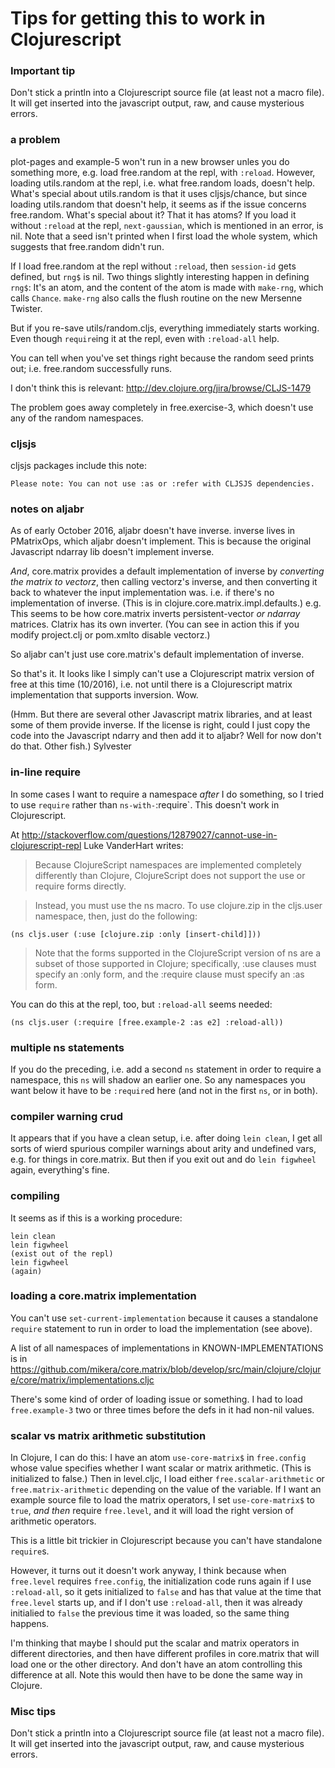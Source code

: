 Tips for getting this to work in Clojurescript
===

### Important tip

Don't stick a println into a Clojurescript source file (at least not
a macro file).  It will get inserted into the javascript output, raw,
and cause mysterious errors.

### a problem

plot-pages and example-5 won't run in a new browser unles you do
something more, e.g.  load free.random at the repl, with `:reload`.
However, loading utils.random at the repl, i.e. what free.random loads,
doesn't help.  What's special about utils.random is that it uses
cljsjs/chance, but since loading utils.random that doesn't help, it
seems as if the issue concerns free.random.  What's special about it?
That it has atoms?  If you load it without `:reload` at the repl,
`next-gaussian`, which is mentioned in an error, is nil.
Note that a seed isn't printed when I first load the whole system,
which suggests that free.random didn't run.

If I load free.random at the repl without `:reload`, then `session-id`
gets defined, but `rng$` is nil.  Two things slightly interesting happen
in defining `rng$`: It's an atom, and the content of the atom is made
with `make-rng`, which calls `Chance`.  `make-rng` also calls the
flush routine on the new Mersenne Twister.

But if you re-save utils/random.cljs, everything immediately starts
working.  Even though `require`ing it at the repl, even with
`:reload-all` help.

You can tell when you've set things right because the random seed
prints out; i.e. free.random successfully runs.

I don't think this is relevant:
http://dev.clojure.org/jira/browse/CLJS-1479

The problem goes away completely in free.exercise-3, which doesn't use
any of the random namespaces.

### cljsjs

cljsjs packages include this note:

    Please note: You can not use :as or :refer with CLJSJS dependencies.

### notes on aljabr

As of early October 2016, aljabr doesn't have inverse.  inverse lives
in PMatrixOps, which aljabr doesn't implement.  This is because the
original Javascript ndarray lib doesn't implement inverse.

*And*, core.matrix provides a default implementation of inverse by
*converting the matrix to vectorz*, then calling vectorz's inverse, and
then converting it back to whatever the input implementation was. i.e.
if there's no implementation of inverse.  (This is in
clojure.core.matrix.impl.defaults.) e.g. This seems to be how
core.matrix inverts persistent-vector *or ndarray* matrices.  Clatrix
has its own inverter.  (You can see in action this if you modify
project.clj or pom.xmlto disable vectorz.)

So aljabr can't just use core.matrix's default implementation of
inverse.

So that's it.  It looks like I simply can't use a Clojurescript matrix
version of free at this time (10/2016), i.e. not until there is a
Clojurescript matrix implementation that supports inversion.  Wow.

(Hmm.  But there are several other Javascript matrix libraries, and at
least some of them provide inverse.  If the license is right, could I
just copy the code into the Javascript ndarry and then add it to
aljabr?  Well for now don't do that.  Other fish.)
Sylvester	


### in-line require

In some cases I want to require a namespace *after* I do something,
so I tried to use `require` rather than `ns-with-`:require`.  This
doesn't work in Clojurescript.

At http://stackoverflow.com/questions/12879027/cannot-use-in-clojurescript-repl
Luke VanderHart writes:

> Because ClojureScript namespaces are implemented completely
differently than Clojure, ClojureScript does not support the use or
require forms directly.

> Instead, you must use the ns macro. To use clojure.zip in the
cljs.user namespace, then, just do the following:

    (ns cljs.user (:use [clojure.zip :only [insert-child]]))

> Note that the forms supported in the ClojureScript version of ns are a
subset of those supported in Clojure; specifically, :use clauses must
specify an :only form, and the :require clause must specify an :as form.

You can do this at the repl, too, but `:reload-all` seems needed:

    (ns cljs.user (:require [free.example-2 :as e2] :reload-all))


### multiple ns statements

If you do the preceding, i.e. add a second `ns` statement in order to
require a namespace, this `ns` will shadow an earlier one.  So any
namespaces you want below it have to be `:require`d here (and not
in the first `ns`, or in both).


### compiler warning crud

It appears that if you have a clean setup, i.e. after doing `lein
clean`, I get all sorts of wierd spurious compiler warnings about
arity and undefined vars, e.g. for things in core.matrix.  But then if
you exit out and do `lein figwheel` again, everything's fine.


### compiling

It seems as if this is a working procedure:

	lein clean
	lein figwheel
	(exist out of the repl)
	lein figwheel
	(again)


### loading a core.matrix implementation

You can't use `set-current-implementation` because it causes a
standalone `require` statement to run in order to load the
implementation (see above).

A list of all namespaces of implementations in KNOWN-IMPLEMENTATIONS is in
https://github.com/mikera/core.matrix/blob/develop/src/main/clojure/clojure/core/matrix/implementations.cljc

There's some kind of order of loading issue or something.  I had to load
`free.example-3` two or three times before the defs in it had non-nil
values.

### scalar vs matrix arithmetic substitution

In Clojure, I can do this: I have an atom `use-core-matrix$` in
`free.config` whose value specifies whether I want scalar or matrix
arithmetic.  (This is initialized to false.)  Then in level.cljc, I load
either `free.scalar-arithmetic` or `free.matrix-arithmetic` depending on
the value of the variable.  If I want an example source file to load the
matrix operators, I set `use-core-matrix$` to `true`, *and then* require
`free.level`, and it will load the right version of arithmetic
operators.

This is a little bit trickier in Clojurescript because you can't have
standalone `require`s.  

However, it turns out it doesn't work anyway, I think because when
`free.level` requires `free.config`, the initialization code runs again
if I use `:reload-all`, so it gets initialized to `false` and has that
value at the time that `free.level` starts up, and if I don't use
`:reload-all`, then it was already initialied to `false` the previous
time it was loaded, so the same thing happens.

I'm thinking that maybe I should put the scalar and matrix operators in
different directories, and then have different profiles in core.matrix
that will load one or the other directory.  And don't have an atom
controlling this difference at all.  Note this would then have to be
done the same way in Clojure.

### Misc tips

Don't stick a println into a Clojurescript source file (at least not
a macro file).  It will get inserted into the javascript output, raw,
and cause mysterious errors.
